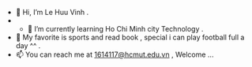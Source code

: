 - 👋 Hi, I’m Le Huu Vinh .
- - 🌱 I’m currently learning Ho Chi Minh city Technology .
- 👀 My favorite is sports and read book , special i can play football full a day ^^ .
- 📫 You can reach me at 1614117@hcmut.edu.vn , Welcome ...

<!---
vinh37/vinh37 is a ✨ special ✨ repository because its `README.md` (this file) appears on your GitHub profile.
You can click the Preview link to take a look at your changes.
--->
